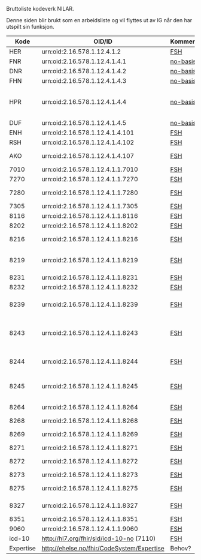 Bruttoliste kodeverk NILAR. 

Denne siden blir brukt som en arbeidsliste og vil flyttes ut av IG når den har utspilt sin funksjon. 

| Kode | OID/ID | Kommentar/lenke | Navn |
|------|--------|-----------------|------|
| HER | urn:oid:2.16.578.1.12.4.1.2 | [FSH](https://github.com/HL7Norway/kodeverk/blob/main/input/fsh/namingsystems/no-basis-her.fsh) | HER-id |
| FNR | urn:oid:2.16.578.1.12.4.1.4.1 | [no-basis](https://github.com/HL7Norway/basisprofiler-r4/blob/master/NamingSystem/no-basis-fodselsnummer.namingsystem.xml) | Fødselsnummer |
| DNR | urn:oid:2.16.578.1.12.4.1.4.2 | [no-basis](https://github.com/HL7Norway/basisprofiler-r4/blob/master/NamingSystem/no-basis-dnummer.namingsystem.xml) | D-nummer |
| FHN | urn:oid:2.16.578.1.12.4.1.4.3 | [no-basis](https://github.com/HL7Norway/basisprofiler-r4/blob/master/NamingSystem/no-basis-felleshjelpenummer.namingsystem.xml) | Felles hjelpenummer |
| HPR | urn:oid:2.16.578.1.12.4.1.4.4 | [no-basis](https://github.com/HL7Norway/basisprofiler-r4/blob/master/NamingSystem/no-basis-helsepersonellnummer.namingsystem.xml) | Helsepersonellnummer fra Helsepersonellregisteret (HPR) |
| DUF | urn:oid:2.16.578.1.12.4.1.4.5 | [no-basis](https://github.com/HL7Norway/basisprofiler-r4/blob/master/NamingSystem/no-basis-dufnummer.namingsystem.xml) | DUF-nummer |
| ENH | urn:oid:2.16.578.1.12.4.1.4.101 | [FSH](https://github.com/HL7Norway/kodeverk/blob/main/input/fsh/namingsystems/no-basis-organisasjonsnummer.fsh) | Organisasjonsnummer |
| RSH | urn:oid:2.16.578.1.12.4.1.4.102 | [FSH](https://github.com/HL7Norway/kodeverk/blob/main/input/fsh/namingsystems/no-basis-resh-id.fsh) | RESH-id |
| AKO | urn:oid:2.16.578.1.12.4.1.4.107 | [FSH](https://github.com/HL7Norway/kodeverk/blob/main/input/fsh/namingsystems/no-basis-apotekenes-konsesjonsnr.fsh) | Apotekenes konsesjonsnummer |
| 7010 | urn:oid:2.16.578.1.12.4.1.1.7010 | [FSH](https://github.com/HL7Norway/kodeverk/blob/main/input/fsh/codesystems/no-kodeverk-7010.fsh) | Norsk patologikodeverk |
| 7270 | urn:oid:2.16.578.1.12.4.1.1.7270 | [FSH](https://github.com/HL7Norway/kodeverk/blob/main/input/fsh/codesystems/no-kodeverk-7270.fsh) | NCRP |
| 7280 | urn:oid:2.16.578.1.12.4.1.1.7280 | [FSH](https://github.com/HL7Norway/kodeverk/blob/main/input/fsh/codesystems/no-kodeverk-7280.fsh) | Norsk laboratoriekodeverk |
| 7305 | urn:oid:2.16.578.1.12.4.1.1.7305 | [FSH](https://github.com/HL7Norway/kodeverk/blob/main/input/fsh/codesystems/no-kodeverk-7305.fsh) | Moderator |
| 8116 | urn:oid:2.16.578.1.12.4.1.1.8116 | [FSH](https://github.com/HL7Norway/kodeverk/blob/main/input/fsh/codesystems/no-kodeverk-8116.fsh) | ID-type for personer |
| 8202 | urn:oid:2.16.578.1.12.4.1.1.8202 | [FSH](https://github.com/HL7Norway/kodeverk/blob/main/input/fsh/codesystems/no-kodeverk-8202.fsh) | Type laboratoriemelding |
| 8216 | urn:oid:2.16.578.1.12.4.1.1.8216 | [FSH](https://github.com/HL7Norway/kodeverk/blob/main/input/fsh/codesystems/no-kodeverk-8216.fsh) | Kodeverk for cytologisk materiale |
| 8219 | urn:oid:2.16.578.1.12.4.1.1.8219 | [FSH](https://github.com/HL7Norway/kodeverk/blob/main/input/fsh/codesystems/no-kodeverk-8219.fsh) | Kodeverk for patologisk-anatomiske undersøkelser |
| 8231 | urn:oid:2.16.578.1.12.4.1.1.8231 | [FSH](https://github.com/HL7Norway/kodeverk/blob/main/input/fsh/codesystems/no-kodeverk-8231.fsh) | Type tekstsvar |
| 8232 | urn:oid:2.16.578.1.12.4.1.1.8232 | [FSH](https://github.com/HL7Norway/kodeverk/blob/main/input/fsh/codesystems/no-kodeverk-8232.fsh) | Forbehandling |
| 8239 | urn:oid:2.16.578.1.12.4.1.1.8239 | [FSH](https://github.com/HL7Norway/kodeverk/blob/main/input/fsh/codesystems/no-kodeverk-8239.fsh) | Forholdsoperatorer i svarrapportering av medisinske tjenester  |
| 8243 | urn:oid:2.16.578.1.12.4.1.1.8243 | [FSH](https://github.com/HL7Norway/kodeverk/blob/main/input/fsh/codesystems/no-kodeverk-8243.fsh) | Type tekstsvar i tekstlig resultat i svarrapportering av medisinske tjenester |
| 8244 | urn:oid:2.16.578.1.12.4.1.1.8244 | [FSH](https://github.com/HL7Norway/kodeverk/blob/main/input/fsh/codesystems/no-kodeverk-8244.fsh) | Avviksmarkør i svarrapportering av medisinske tjenester |
| 8245 | urn:oid:2.16.578.1.12.4.1.1.8245 | [FSH](https://github.com/HL7Norway/kodeverk/blob/main/input/fsh/codesystems/no-kodeverk-8245.fsh) | Status for resultat i svarrapportering av medisinske tjenester |
| 8264 | urn:oid:2.16.578.1.12.4.1.1.8264 | [FSH](https://github.com/HL7Norway/kodeverk/blob/main/input/fsh/codesystems/no-kodeverk-8264.fsh) | Tjenestekoder for timereservasjon |
| 8268 | urn:oid:2.16.578.1.12.4.1.1.8268 | [FSH](https://github.com/HL7Norway/kodeverk/blob/main/input/fsh/codesystems/no-kodeverk-8268.fsh) | Type identifikator |
| 8269 | urn:oid:2.16.578.1.12.4.1.1.8269 | [FSH](https://github.com/HL7Norway/kodeverk/blob/main/input/fsh/codesystems/no-kodeverk-8269.fsh) | Kommentar til svarrapport |
| 8271 | urn:oid:2.16.578.1.12.4.1.1.8271 | [FSH](https://github.com/HL7Norway/kodeverk/blob/main/input/fsh/codesystems/no-kodeverk-8271.fsh) | Resistens |
| 8272 | urn:oid:2.16.578.1.12.4.1.1.8272 | [FSH](https://github.com/HL7Norway/kodeverk/blob/main/input/fsh/codesystems/no-kodeverk-8272.fsh) | Anbefaling om ny undersøkelse |
| 8273 | urn:oid:2.16.578.1.12.4.1.1.8273 | [FSH](https://github.com/HL7Norway/kodeverk/blob/main/input/fsh/codesystems/no-kodeverk-8273.fsh) | Hastegrad |
| 8275 | urn:oid:2.16.578.1.12.4.1.1.8275 | [FSH](https://github.com/HL7Norway/kodeverk/blob/main/input/fsh/codesystems/no-kodeverk-8275.fsh) | Cytologisk materiale tatt med |
| 8327 | urn:oid:2.16.578.1.12.4.1.1.8327 | [FSH](https://github.com/HL7Norway/kodeverk/blob/main/input/fsh/codesystems/no-kodeverk-8327.fsh) | Offisiell personidentifikasjon |
| 8351 | urn:oid:2.16.578.1.12.4.1.1.8351 | [FSH](https://github.com/HL7Norway/kodeverk/blob/main/input/fsh/codesystems/no-kodeverk-8351.fsh) | Prøvemateriale |
| 9060 | urn:oid:2.16.578.1.12.4.1.1.9060 | [FSH](https://github.com/HL7Norway/kodeverk/blob/main/input/fsh/codesystems/no-kodeverk-9060.fsh) | Kategori helsepersonell |
| icd-10 | http://hl7.org/fhir/sid/icd-10-no (7110) | [FSH](https://github.com/HL7Norway/kodeverk/blob/main/input/fsh/codesystems/no-kodeverk-7110-icd-10.fsh) | ICD-10 (Norsk) |
| Expertise | http://ehelse.no/fhir/CodeSystem/Expertise | Behov? | |
